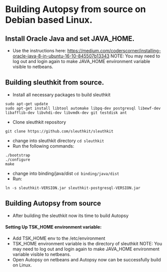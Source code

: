 # Building Autopsy from source on Debian based Linux.

## Install Oracle Java and set JAVA_HOME.
- Use the instructions here: https://medium.com/coderscorner/installing-oracle-java-8-in-ubuntu-16-10-845507b13343
          NOTE: You may need to log out and login again to make JAVA_HOME environment variable visible to netbeans.

## Building sleuthkit from source.

- Install all necessary packages to build sleuthkit
```
sudo apt-get update
sudo apt-get install libtool automake libpq-dev postgresql libewf-dev libafflib-dev libvhdi-dev libvmdk-dev git testdisk ant
```
- Clone sleuthkit repository 
```
git clone https://github.com/sleuthkit/sleuthkit
```
- change into sleuthkit directory ```cd sleuthkit```
- Run the following commands:
```
./bootstrap
./configure
make
```
- change into binding/java/dist ```cd binding/java/dist```
- Run:
```
ln -s sleuthkit-VERSION.jar sleuthkit-postgresql-VERSION.jar
```
## Building Autopsy from source

- After building the sleuthkit now its time to build Autopsy

#### Setting Up TSK_HOME environment variable:
- Add TSK_HOME env to the /etc/environment
- TSK_HOME environment variable is the directory of sleuthkit
     NOTE: You may need to log out and login again to make JAVA_HOME environment variable visible to netbeans.
- Open Autopsy on netbeans and Autopsy now can be successfully build on Linux.
